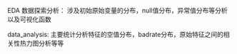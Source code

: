 EDA 数据探索分析：
    涉及初始原始变量的分布，null值分布，异常值分布等分析 以及可视化函数

data_analysis: 主要统计分析特征的空值分布，badrate分布，原始特征之间的相关性热力图分析等等


